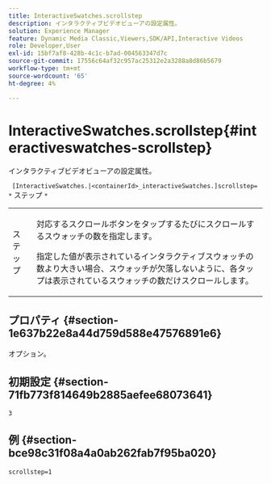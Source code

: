 ```yaml
---
title: InteractiveSwatches.scrollstep
description: インタラクティブビデオビューアの設定属性。
solution: Experience Manager
feature: Dynamic Media Classic,Viewers,SDK/API,Interactive Videos
role: Developer,User
exl-id: 15bf7af8-428b-4c1c-b7ad-004563347d7c
source-git-commit: 17556c64af32c957ac25312e2a3288a8d86b5679
workflow-type: tm+mt
source-wordcount: '65'
ht-degree: 4%

---
```


# InteractiveSwatches.scrollstep{#interactiveswatches-scrollstep}

インタラクティブビデオビューアの設定属性。

` [InteractiveSwatches.|<containerId>_interactiveSwatches.]scrollstep= *` ステップ `*`

<table id="table_441553CD34C94A58A9D7CBF772DEDDB6"> 
 <tbody> 
  <tr> 
   <td colname="col1"> <p> <span class="codeph"><span class="varname"> ステップ </span></span> </p> </td> 
   <td colname="col2"> <p>対応するスクロールボタンをタップするたびにスクロールするスウォッチの数を指定します。 </p> <p>指定した値が表示されているインタラクティブスウォッチの数より大きい場合、スウォッチが欠落しないように、各タップは表示されているスウォッチの数だけスクロールします。 </p> </td> 
  </tr> 
 </tbody> 
</table>

## プロパティ {#section-1e637b22e8a44d759d588e47576891e6}

オプション。

## 初期設定 {#section-71fb773f814649b2885aefee68073641}

`3`

## 例 {#section-bce98c31f08a4a0ab262fab7f95ba020}

```
scrollstep=1
```
